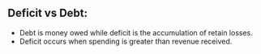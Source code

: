## Deficit vs Debt:
- Debt is money owed while deficit is the accumulation of retain losses.
- Deficit occurs when spending is greater than revenue received.

